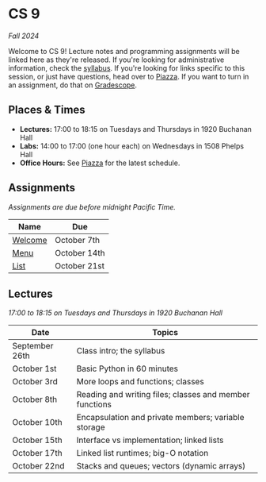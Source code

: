 # CS 9
_Fall 2024_

Welcome to CS 9!  Lecture notes and  programming assignments will be linked here
as they're released. If you're looking for administrative information, check the
[syllabus](Syllabus.md).  If you're looking for  links specific to this session,
or just have questions, head over to [Piazza][piazza]. If you want to turn in an
assignment, do that on [Gradescope][gradescope].


## Places & Times

- **Lectures:**  17:00 to 18:15 on Tuesdays and Thursdays in 1920 Buchanan Hall
- **Labs:**  14:00 to 17:00 (one hour each) on Wednesdays in 1508 Phelps Hall
- **Office Hours:**  See [Piazza][class-links] for the latest schedule.


## Assignments

_Assignments are due before midnight Pacific Time._

| Name                      | Due
|---------------------------|-----
| [Welcome](labs/welcome)   | October  7th
| [Menu](labs/menu)         | October 14th
| [List](labs/list)         | October 21st


## Lectures

_17:00 to 18:15 on Tuesdays and Thursdays in 1920 Buchanan Hall_

| Date           | Topics
|----------------|--------
| September 26th | Class intro; the syllabus
| October    1st | Basic Python in 60 minutes
| October    3rd | More loops and functions; classes
| October    8th | Reading and writing files; classes and member functions
| October   10th | Encapsulation and private members; variable storage
| October   15th | Interface vs implementation; linked lists
| October   17th | Linked list runtimes; big-O notation
| October   22nd | Stacks and queues; vectors (dynamic arrays)


[piazza]: https://piazza.com/ucsb/fall2024/181c9/home
[class-links]: https://piazza.com/class/m1d3vuh7bx01zh/post/6
[gradescope]: https://www.gradescope.com/courses/875944

